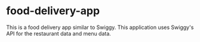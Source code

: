 # food-delivery-app

This is a food delivery app similar to Swiggy.
This application uses Swiggy's API for the restaurant data and menu data.

